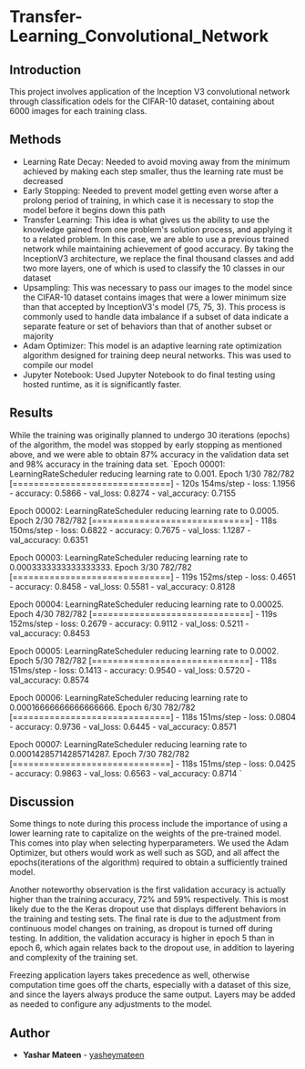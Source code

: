 # Transfer-Learning_Convolutional_Network

## Introduction
This project involves application of the Inception V3 convolutional network through classification odels for the CIFAR-10 dataset, containing about 6000 images for each training class.

## Methods
* Learning Rate Decay: Needed to avoid moving away from the minimum achieved by making each step smaller, thus the learning rate must be decreased
* Early Stopping: Needed to prevent model getting even worse after a prolong period of training, in which case it is necessary to stop the model before it begins down this path
* Transfer Learning: This idea is what gives us the ability to use the knowledge gained from one problem's solution process, and applying it to a related problem. In this case, we are able to use a previous trained network while maintaining achievement of good accuracy. By taking the InceptionV3 architecture, we replace the final thousand classes and add two more layers, one of which is used to classify the 10 classes in our dataset
* Upsampling: This was necessary to pass our images to the model since the CIFAR-10 dataset contains images that were a lower minimum size than that accepted by InceptionV3's model (75, 75, 3). This process is commonly used to handle data imbalance if a subset of data indicate a separate feature or set of behaviors than that of another subset or majority
* Adam Optimizer: This model is an adaptive learning rate optimization algorithm designed for training deep neural networks. This was used to compile our model
* Jupyter Notebook: Used Jupyter Notebook to do final testing using hosted runtime, as it is significantly faster.

## Results
While the training was originally planned to undergo 30 iterations (epochs) of the algorithm, the model was stopped by early stopping as mentioned above, and we were able to obtain 87% accuracy in the validation data set and 98% accuracy in the training data set.
`Epoch 00001: LearningRateScheduler reducing learning rate to 0.001.
Epoch 1/30
782/782 [==============================] - 120s 154ms/step - loss: 1.1956 - accuracy: 0.5866 - val_loss: 0.8274 - val_accuracy: 0.7155

Epoch 00002: LearningRateScheduler reducing learning rate to 0.0005.
Epoch 2/30
782/782 [==============================] - 118s 150ms/step - loss: 0.6822 - accuracy: 0.7675 - val_loss: 1.1287 - val_accuracy: 0.6351

Epoch 00003: LearningRateScheduler reducing learning rate to 0.0003333333333333333.
Epoch 3/30
782/782 [==============================] - 119s 152ms/step - loss: 0.4651 - accuracy: 0.8458 - val_loss: 0.5581 - val_accuracy: 0.8128

Epoch 00004: LearningRateScheduler reducing learning rate to 0.00025.
Epoch 4/30
782/782 [==============================] - 119s 152ms/step - loss: 0.2679 - accuracy: 0.9112 - val_loss: 0.5211 - val_accuracy: 0.8453

Epoch 00005: LearningRateScheduler reducing learning rate to 0.0002.
Epoch 5/30
782/782 [==============================] - 118s 151ms/step - loss: 0.1413 - accuracy: 0.9540 - val_loss: 0.5720 - val_accuracy: 0.8574

Epoch 00006: LearningRateScheduler reducing learning rate to 0.00016666666666666666.
Epoch 6/30
782/782 [==============================] - 118s 151ms/step - loss: 0.0804 - accuracy: 0.9736 - val_loss: 0.6445 - val_accuracy: 0.8571

Epoch 00007: LearningRateScheduler reducing learning rate to 0.00014285714285714287.
Epoch 7/30
782/782 [==============================] - 118s 151ms/step - loss: 0.0425 - accuracy: 0.9863 - val_loss: 0.6563 - val_accuracy: 0.8714
`

## Discussion
Some things to note during this process include the importance of using a lower learning rate to capitalize on the weights of the pre-trained model. This comes into play when selecting hyperparameters. We used the Adam Optimizer, but others would work as well such as SGD, and all affect the epochs(iterations of the algorithm) required to obtain a sufficiently trained model.

Another noteworthy observation is the first validation accuracy is actually higher than the training accuracy, 72% and 59% respectively. This is most likely due to the the Keras dropout use that displays different behaviors in the training and testing sets. The final rate is due to the adjustment from continuous model changes on training, as dropout is turned off during testing. In addition, the validation accuracy is higher in epoch 5 than in epoch 6, which again relates back to the dropout use, in addition to layering and complexity of the training set.

Freezing application layers takes precedence as well, otherwise computation time goes off the charts, especially with a dataset of this size, and since the layers always produce the same output. Layers may be added as needed to configure any adjustments to the model.

## Author
* **Yashar Mateen** - [yasheymateen](https://github.com/yasheymateen)

